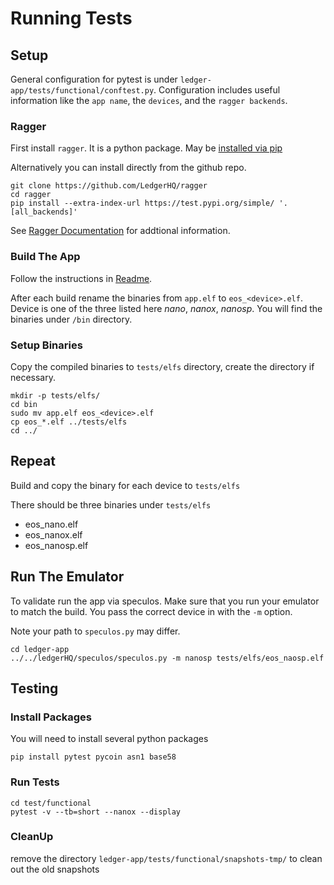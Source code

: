 # Running Tests

## Setup

General configuration for pytest is under `ledger-app/tests/functional/conftest.py`. Configuration includes useful information like the `app name`, the `devices`, and the `ragger backends`. 

### Ragger 
First install `ragger`. It is a python package. May be [installed via pip](https://ledgerhq.github.io/ragger/installation.html)

Alternatively you can install directly from the github repo.

```
git clone https://github.com/LedgerHQ/ragger
cd ragger
pip install --extra-index-url https://test.pypi.org/simple/ '.[all_backends]'
```

See [Ragger Documentation](https://ledgerhq.github.io/ragger/) for addtional information.

### Build The App

Follow the instructions in [Readme](../README.md#compile-your-ledger-app). 

After each build rename the binaries from `app.elf` to `eos_<device>.elf`. Device is one of the three listed here *nano*, *nanox*, *nanosp*. You will find the binaries under `/bin` directory. 

### Setup Binaries

Copy the compiled binaries to `tests/elfs` directory, create the directory if necessary.
```
mkdir -p tests/elfs/
cd bin
sudo mv app.elf eos_<device>.elf
cp eos_*.elf ../tests/elfs
cd ../
```

## Repeat 
Build and copy the binary for each device to `tests/elfs`

There should be three binaries under `tests/elfs`
- eos_nano.elf
- eos_nanox.elf
- eos_nanosp.elf

## Run The Emulator

To validate run the app via speculos. Make sure that you run your emulator to match the build. You pass the correct device in with the `-m` option.

Note your path to `speculos.py` may differ.

```
cd ledger-app
../../ledgerHQ/speculos/speculos.py -m nanosp tests/elfs/eos_naosp.elf
```

## Testing

### Install Packages

You will need to install several python packages
```
pip install pytest pycoin asn1 base58
```

### Run Tests

```
cd test/functional
pytest -v --tb=short --nanox --display
```

### CleanUp

remove the directory `ledger-app/tests/functional/snapshots-tmp/` to clean out the old snapshots

